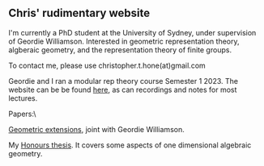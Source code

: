 ## Chris' rudimentary website

I'm currently a PhD student at the University of Sydney, under supervision of Geordie Williamson. Interested in geometric representation theory, algberaic geometry, and the representation theory of finite groups.

To contact me, please use christopher.t.hone(at)gmail.com

Geordie and I ran a modular rep theory course Semester 1 2023. The website can be be found [here](https://sites.google.com/view/modular-representation-theory/home), as can recordings and notes for most lectures.
 
Papers:\

[Geometric extensions](https://arxiv.org/abs/2309.11780), joint with Geordie Williamson.

My [Honours thesis](./thesis.pdf). It covers some aspects of one dimensional algebraic geometry.
